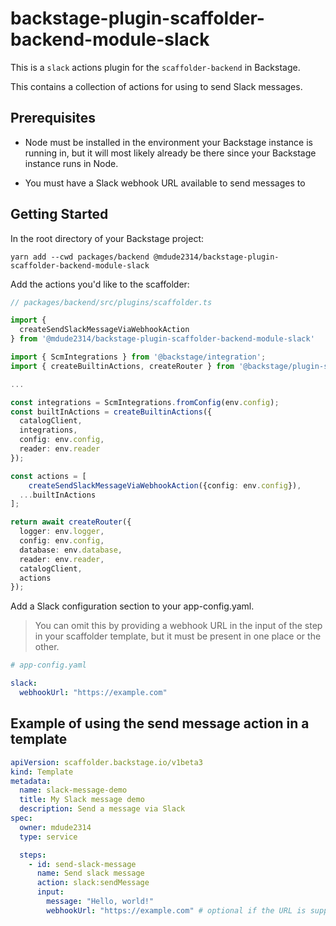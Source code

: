 # backstage-plugin-scaffolder-backend-module-slack

This is a `slack` actions plugin for the `scaffolder-backend` in Backstage.

This contains a collection of actions for using to send Slack messages.

## Prerequisites

- Node must be installed in the environment your Backstage instance is running in, but it will most likely already be there since your Backstage instance runs in Node.

- You must have a Slack webhook URL available to send messages to

## Getting Started

In the root directory of your Backstage project:

```shell
yarn add --cwd packages/backend @mdude2314/backstage-plugin-scaffolder-backend-module-slack
```

Add the actions you'd like to the scaffolder:

```typescript
// packages/backend/src/plugins/scaffolder.ts

import {
  createSendSlackMessageViaWebhookAction
} from '@mdude2314/backstage-plugin-scaffolder-backend-module-slack'

import { ScmIntegrations } from '@backstage/integration';
import { createBuiltinActions, createRouter } from '@backstage/plugin-scaffolder-backend';

...

const integrations = ScmIntegrations.fromConfig(env.config);
const builtInActions = createBuiltinActions({
  catalogClient,
  integrations,
  config: env.config,
  reader: env.reader
});

const actions = [
    createSendSlackMessageViaWebhookAction({config: env.config}),
  ...builtInActions
];

return await createRouter({
  logger: env.logger,
  config: env.config,
  database: env.database,
  reader: env.reader,
  catalogClient,
  actions
});
```

Add a Slack configuration section to your app-config.yaml.

> You can omit this by providing a webhook URL in the input of the step in your scaffolder template, but it must be present in one place or the other.

```yaml
# app-config.yaml

slack:
  webhookUrl: "https://example.com"
```

## Example of using the send message action in a template

```yaml
apiVersion: scaffolder.backstage.io/v1beta3
kind: Template
metadata:
  name: slack-message-demo
  title: My Slack message demo
  description: Send a message via Slack
spec:
  owner: mdude2314
  type: service

  steps:
    - id: send-slack-message
      name: Send slack message
      action: slack:sendMessage
      input:
        message: "Hello, world!"
        webhookUrl: "https://example.com" # optional if the URL is supplied in the app-config.yaml
```
